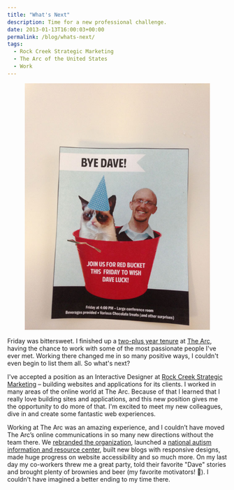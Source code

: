 ```yaml
---
title: "What's Next"
description: Time for a new professional challenge.
date: 2013-01-13T16:00:03+00:00
permalink: /blog/whats-next/
tags:
  - Rock Creek Strategic Marketing
  - The Arc of the United States
  - Work
---
```


<figure><img src="./bye-dave-flyer.jpg" alt="A hilarious flyer including Grumpy Cat and David Kennedy in a red bucket, made with love by Amberley Romo and Kevin Wenzel." loading="eager" decoding="sync"/></figure>

Friday was bittersweet. I finished up a [two-plus year tenure](/blog/sometimes-you-just-have-to-run-the-race/) at [The Arc](http://www.thearc.org), having the chance to work with some of the most passionate people I've ever met. Working there changed me in so many positive ways, I couldn't even begin to list them all. So what's next?

I've accepted a position as an Interactive Designer at [Rock Creek Strategic Marketing](http://www.rockcreeksm.com/) – building websites and applications for its clients. I worked in many areas of the online world at The Arc. Because of that I learned that I really love building sites and applications, and this new position gives me the opportunity to do more of that. I'm excited to meet my new colleagues, dive in and create some fantastic web experiences.

Working at The Arc was an amazing experience, and I couldn’t have moved The Arc’s online communications in so many new directions without the team there. We [rebranded the organization](http://blog.thearc.org/2011/03/01/the-arc-launches-a-new-brand-identity/), launched a [national autism information and resource center](http://autismnow.org/), built new blogs with responsive designs, made huge progress on website accessibility and so much more. On my last day my co-workers threw me a great party, told their favorite "Dave" stories and brought plenty of brownies and beer (my favorite motivators! 🙂). I couldn't have imagined a better ending to my time there.
